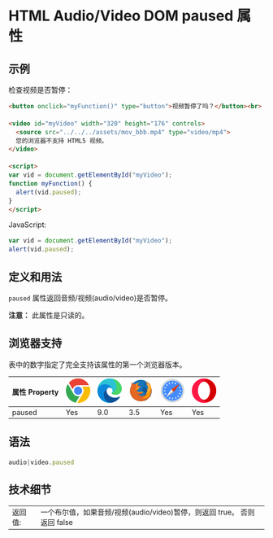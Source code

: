 HTML Audio/Video DOM paused 属性
===

## 示例

检查视频是否暂停：

```html idoc:preview:iframe
<button onclick="myFunction()" type="button">视频暂停了吗？</button><br> 

<video id="myVideo" width="320" height="176" controls>
  <source src="../../../assets/mov_bbb.mp4" type="video/mp4">
  您的浏览器不支持 HTML5 视频。
</video>

<script>
var vid = document.getElementById("myVideo");
function myFunction() { 
  alert(vid.paused);
} 
</script>
```

JavaScript:

```js
var vid = document.getElementById("myVideo");
alert(vid.paused);
```

## 定义和用法

`paused` 属性返回音频/视频(audio/video)是否暂停。

**注意：** 此属性是只读的。

## 浏览器支持

表中的数字指定了完全支持该属性的第一个浏览器版本。

| 属性 Property | ![chrome][1] | ![edge][2] | ![firefox][3] | ![safari][4] | ![opera][5] |
| -------- | --- | --- | --- | --- | --- |
| paused   | Yes | 9.0 | 3.5 | Yes | Yes |
<!--rehype:style=width: 100%; display: inline-table;-->

## 语法

```js
audio|video.paused
```

## 技术细节

|  |  |
| ----- | ----- |
| 返回值: | 一个布尔值，如果音频/视频(audio/video)暂停，则返回 true。 否则返回 false |
<!--rehype:style=width: 100%; display: inline-table;-->


[1]: ../../../assets/chrome.svg
[2]: ../../../assets/edge.svg
[3]: ../../../assets/firefox.svg
[4]: ../../../assets/safari.svg
[5]: ../../../assets/opera.svg

